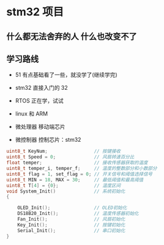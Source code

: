 # stm32 项目

## 什么都无法舍弃的人 什么也改变不了

## 学习路线

- 51 有点基础看了一些，就没学了(继续学完)
- stm32 直接入门的 32
- RTOS 正在学，试试
- linux 和 ARM

- 微处理器 移动端芯片
- 微控制器 控制芯片：stm32


~~~ c
uint8_t KeyNum;					// 按键接收
uint8_t Speed = 0;				// 风扇转速百分比
float temper;					// 接收传感器获取的温度
uint8_t temper_i, temper_f;		// 温度的整数部分和小数部分
uint8_t flag = 1, set_flag = 0; // 开关信号和阈值选择信号
uint8_t MIN = 18, MAX = 30;		// 最低阈值和最高阈值
uint8_t T[4] = {0};				// 温度区间
void System_Init()				// 系统初始化
{

	OLED_Init();	            // OLED初始化
	DS18B20_Init();             // 温度传感器初始化
	Fan_Init();		            // 风扇初始化
	Key_Init();		            // 按键初始化
	Serial_Init();	            // 串口初始化
}
~~~